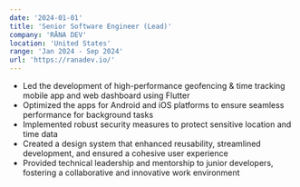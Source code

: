 ```yaml
---
date: '2024-01-01'
title: 'Senior Software Engineer (Lead)'
company: 'RĀNA DEV'
location: 'United States'
range: 'Jan 2024 - Sep 2024'
url: 'https://ranadev.io/'
---
```


- Led the development of high-performance geofencing &amp; time tracking mobile app and web dashboard using Flutter
- Optimized the apps for Android and iOS platforms to ensure seamless performance for background tasks
- Implemented robust security measures to protect sensitive location and time data
- Created a design system that enhanced reusability, streamlined development, and ensured a cohesive user experience
- Provided technical leadership and mentorship to junior developers, fostering a collaborative and innovative work environment
